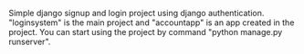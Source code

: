 Simple django signup and login project using django authentication. "loginsystem" is the main project and "accountapp" is an app created in the project. You can start using the project by command "python manage.py runserver".
